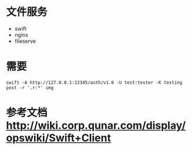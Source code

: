 
# 文件服务
- swift
- nginx
- fileserve

# 需要
```
swift -A http://127.0.0.1:12345/auth/v1.0 -U test:tester -K testing post -r '.r:*' img
```


# 参考文档 http://wiki.corp.qunar.com/display/opswiki/Swift+Client

